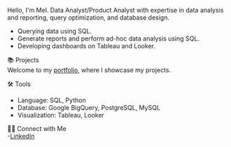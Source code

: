 Hello, I'm Mel. Data Analyst/Product Analyst with expertise in data analysis and reporting, query optimization, and database design.
<br>
- Querying data using SQL.
- Generate reports and perform ad-hoc data analysis using SQL.
- Developing dashboards on Tableau and Looker.

📚 Projects
<br>
Welcome to my [portfolio](https://github.com/Melo21/portfolio), where I showcase my projects.

🛠️ Tools
<br>
- Language: SQL, Python
- Database: Google BigQuery, PostgreSQL, MySQL
- Visualization: Tableau, Looker

👋🏻 Connect with Me
<br>
-[LinkedIn](https://www.linkedin.com/in/melodywongk/)
